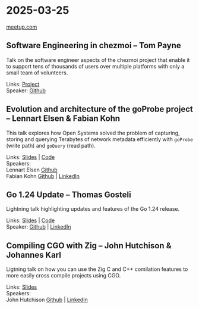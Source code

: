 # 2025-03-25

[meetup.com](https://www.meetup.com/de-DE/berner-go-meetup/events/305666982/)

## Software Engineering in chezmoi – Tom Payne

Talk on the software engineer aspects of the chezmoi project that enable it to support tens of thousands of users over multiple platforms with only a small team of volunteers.

Links: [Project](https://www.chezmoi.io)  
Speaker: [Github](https://github.com/twpayne)

## Evolution and architecture of the goProbe project – Lennart Elsen & Fabian Kohn

This talk explores how Open Systems solved the problem of capturing, storing and querying Terabytes of network metadata efficiently with `goProbe` (write path) and `goQuery` (read path).

Links: [Slides](global-network-observability-with-goprobe.pdf) |  [Code](https://github.com/els0r/goProbe)  
Speakers:  
Lennart Elsen [Github](https://github.com/els0r)  
Fabian Kohn [Github](https://github.com/fako1024) | [LinkedIn](https://www.linkedin.com/in/fabiankohn/)

## Go 1.24 Update – Thomas Gosteli

Lightning talk highlighting updates and features of the Go 1.24 release.

Links: [Slides](https://docs.google.com/presentation/d/16Jt5N0t61-quuqpOMR5gmYzdhqn3dS_a0RbnD864Z5Q)  | [Code](https://github.com/ghouscht/go-1.24-whats-new)  
Speaker: [Github](https://github.com/ghouscht) | [LinkedIn](https://www.linkedin.com/in/thomas-gosteli/)

## Compiling CGO with Zig – John Hutchison & Johannes Karl

Ligtning talk on how you can use the Zig C and C++ comilation features to more easily cross compile projects using CGO.

Links: [Slides](cgo-with-zig.pdf)  
Speakers:  
John Hutchison [Github](https://github.com/cldmstr) | [LinkedIn](https://www.linkedin.com/in/john-m-hutchison/)
